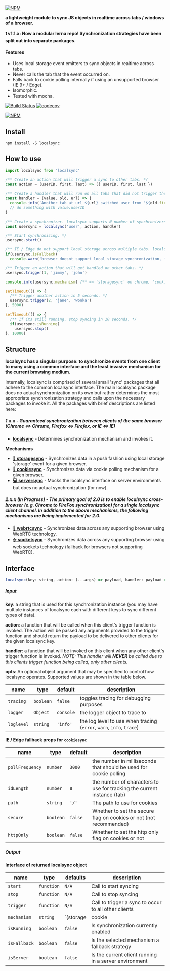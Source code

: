 [![NPM](https://raw.githubusercontent.com/noderaider/localsync/master/public/images/localsync.gif)](https://npmjs.com/packages/localsync)

**a lightweight module to sync JS objects in realtime across tabs / windows of a browser.**

**:exclamation: v1.1.x: Now a modular lerna repo! Synchronization strategies have been split out into separate packages.**

#### Features

* Uses local storage event emitters to sync objects in realtime across tabs.
* Never calls the tab that the event occurred on.
* Falls back to cookie polling internally if using an unsupported browser (IE 9+ / Edge).
* Isomorphic.
* Tested with mocha.

[![Build Status](https://travis-ci.org/noderaider/localsync.svg?branch=master)](https://travis-ci.org/noderaider/localsync)
[![codecov](https://codecov.io/gh/noderaider/localsync/branch/master/graph/badge.svg)](https://codecov.io/gh/noderaider/localsync)

[![NPM](https://nodei.co/npm/localsync.png?stars=true&downloads=true)](https://nodei.co/npm/localsync/)


## Install

`npm install -S localsync`


## How to use

```js
import localsync from 'localsync'

/** Create an action that will trigger a sync to other tabs. */
const action = (userID, first, last) => ({ userID, first, last })

/** Create a handler that will run on all tabs that did not trigger the sync. */
const handler = (value, old, url) => {
  console.info(`Another tab at url ${url} switched user from "${old.first} ${old.last}" to "${value.first} ${value.last}".`)
  // do something with value.userID
}

/** Create a synchronizer. localsync supports N number of synchronizers for different things across your app. The key 'user' defines a localsync synchronization channel. */
const usersync = localsync('user', action, handler)

/** Start synchronizing. */
usersync.start()

/** IE / Edge do not support local storage across multiple tabs. localsync will automatically fallback to a cookie polling mechanism here. You don't need to do anything else. */
if(usersync.isFallback)
  console.warn('browser doesnt support local storage synchronization, falling back to cookie synchronization.')

/** Trigger an action that will get handled on other tabs. */
usersync.trigger(1, 'jimmy', 'john')

console.info(usersync.mechanism) /** => 'storagesync' on chrome, 'cookiesync' on IE */

setTimeout(() => {
  /** Trigger another action in 5 seconds. */
  usersync.trigger(2, 'jane', 'wonka')
}, 5000)

setTimeout(() => {
  /** If its still running, stop syncing in 10 seconds. */
  if(usersync.isRunning)
    usersync.stop()
}, 10000)
```

## Structure

**localsync has a singular purpose: to synchronize events from one client to many using a common interface and the least invasive mechanism for the current browsing medium.**

Internally, localsync is comprised of several small 'sync' packages that all adhere to the common localsync interface. The main localsync package does no actual synchronization on its own but rather determines the most appropriate synchronization strategy and calls upon the necessary packages to invoke it. All the packages with brief descriptions are listed here:

##### 1.x.x - Guaranteed synchronization between clients of the same browser (Chrome <=> Chrome, Firefox <=> Firefox, or IE <=> IE)

* **[localsync](https://npmjs.com/packages/localsync)** - Determines synchronization mechanism and invokes it.

**Mechanisms**

* **[:bullettrain_front: storagesync](https://npmjs.com/packages/storagesync)** - Synchronizes data in a push fashion using local storage 'storage' event for a given browser.
* **[:cookie: cookiesync](https://npmjs.com/packages/cookiesync)** - Synchronizes data via cookie polling mechanism for a given browser.
* **[:computer: serversync](https://npmjs.com/packages/serversync)** - Mocks the localsync interface on server environments but does no actual synchronization (for now).

##### 2.x.x (In Progress) - The primary goal of 2.0 is to enable localsync *cross-browser* (e.g. Chrome to FireFox synchronization) for a single localsync client channel. In addition to the above mechanisms, the following mechanisms are being implemented for 2.0.

* **[:rocket: webrtcsync](https://npmjs.com/packages/webrtcsync)** - Synchronizes data across any supporting browser using WebRTC technology.
* **[:airplane: socketsync](https://npmjs.com/packages/socketsync)** - Synchronizes data across any supporting browser using web sockets technology (fallback for browsers not supporting WebRTC).


## Interface

```js
localsync(key: string, action: (...args) => payload, handler: payload => {}, [opts: Object]): { start, stop, trigger, isRunning, isFallback }
```

##### Input

**key**: a string that is used for this synchronization instance (you may have multiple instances of localsync each with different keys to sync different types of data).

**action**: a function that will be called when this client's trigger function is invoked. The action will be passed any arguments provided to the trigger function and should return the payload to be delivered to other clients for the given localsync key.

**handler**: a function that will be invoked on this client when any other client's trigger function is invoked. *NOTE: This handler will **NEVER** be called due to this clients trigger function being called, only other clients.*

**opts**: An optional object argument that may be specified to control how localsync operates. Supported values are shown in the table below.

**name**    | **type**    | **default**   | **description**
--------    | --------    | -----------   | ---------------
`tracing`   | `boolean`   | `false`       | toggles tracing for debugging purposes
`logger`    | `Object`    | `console`     | the logger object to trace to
`loglevel`  | `string`    | `'info'`      | the log level to use when tracing (`error`, `warn`, `info`, `trace`)

**IE / Edge fallback props for `cookiesync`**

**name**        | **type**      | **default**   | **description**
--------        | --------      | -----------   | ---------------
`pollFrequency` | `number`      | `3000`        | the number in milliseconds that should be used for cookie polling
`idLength`      | `number`      | `8`           | the number of characters to use for tracking the current instance (tab)
`path`          | `string`      | `'/'`         | The path to use for cookies
`secure`        | `boolean`     | `false`       | Whether to set the secure flag on cookies or not (not recommended)
`httpOnly`      | `boolean`     | `false`       | Whether to set the http only flag on cookies or not


##### Output

**Interface of returned localsync object**

**name**        | **type**      | **defaults**                    | **description**
--------        | --------      | -----------                     | ---------------
`start`         | `function`    | `N/A`                           | Call to start syncing
`stop`          | `function`    | `N/A`                           | Call to stop syncing
`trigger`       | `function`    | `N/A`                           | Call to trigger a sync to occur to all other clients
`mechanism`     | `string`      | `(storage|cookie|server)sync`   | The underlying mechanism that was selected for synchronization
`isRunning`     | `boolean`     | `false`                         | Is synchronization currently enabled
`isFallback`    | `boolean`     | `false`                         | Is the selected mechanism a fallback strategy
`isServer`      | `boolean`     | `false`                         | Is the current client running in a server environment
